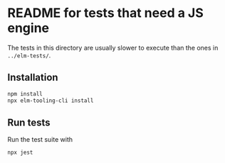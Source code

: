 # README for tests that need a JS engine

The tests in this directory are usually slower to execute than the ones in `../elm-tests/`.

## Installation

```sh
npm install
npx elm-tooling-cli install
```

## Run tests

Run the test suite with

```sh
npx jest
```
